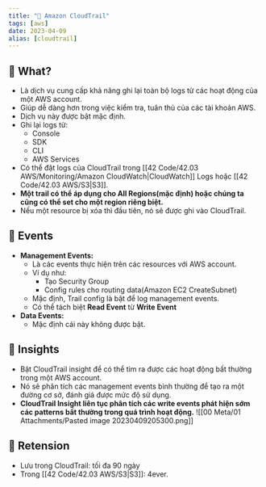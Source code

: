 ```yaml
---
title: "🌱 Amazon CloudTrail"
tags: [aws]
date: 2023-04-09
alias: [cloudtrail]
---
```


## 🌿 What?
- Là dịch vụ cung cấp khả năng ghi lại toàn bộ logs từ các hoạt động của một AWS account.
- Giúp dễ dàng hơn trong việc kiểm tra, tuân thủ của các tài khoản AWS.
- Dịch vụ này được bật mặc định.
- Ghi lại logs từ:
	- Console
	- SDK
	- CLI
	- AWS Services
- Có thể đặt logs của CloudTrail trong [[42 Code/42.03 AWS/Monitoring/Amazon CloudWatch|CloudWatch]] Logs hoặc [[42 Code/42.03 AWS/S3|S3]].
- **Một trail có thể áp dụng cho All Regions(mặc định) hoặc chúng ta cũng có thể set cho một region riêng biệt.**
- Nếu một resource bị xóa thì đầu tiên, nó sẽ được ghi vào CloudTrail.

## 🌿 Events
- **Management Events:**
	- Là các events thực hiện trên các resources với AWS account.
	- Ví dụ như:
		- Tạo Security Group
		- Config rules cho routing data(Amazon EC2 CreateSubnet)
	- Mặc định, Trail config là bật để log management events.
	- Có thể tách biệt **Read Event** từ **Write Event**
- **Data Events:**
	- Mặc định cái này không được bật.

## 🌿 Insights
- Bật CloudTrail insight để có thể tìm ra được các hoạt động bất thường trong một AWS account.
- Nó sẽ phân tích các management events bình thường để tạo ra một đường cơ sở, đánh giá được mức độ sử dụng.
- **CloudTrail Insight liên tục phân tích các write events phát hiện sớm các patterns bất thường trong quá trình hoạt động.**
![[00 Meta/01 Attachments/Pasted image 20230409205300.png]]

## 🌿 Retension
- Lưu trong CloudTrail: tối đa 90 ngày
- Trong [[42 Code/42.03 AWS/S3|S3]]: 4ever.
